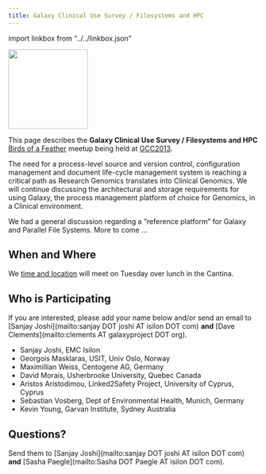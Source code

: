```yaml
---
title: Galaxy Clinical Use Survey / Filesystems and HPC
---
```

<slot name="/events/gcc2013/header" />



import linkbox from "../../linkbox.json"
<link-box :data="linkbox" />
<slot name="/events/gcc2013/bof/linkbox" />

<div class='left'><a href='/events/gcc2013/bof/'><img src="/images/logos/GCC2013BoFLogo.png" alt="" width="160" /></a></div>

This page describes the **Galaxy Clinical Use Survey / Filesystems and HPC** [Birds of a Feather](/events/gcc2013/bof/) meetup being held at [GCC2013](/events/gcc2013/).

The need for a process-level source and version control, configuration management and document life-cycle management system is reaching a critical path as Research Genomics translates into Clinical Genomics. We will continue discussing the architectural and storage requirements for using Galaxy, the process management platform of choice for Genomics, in a Clinical environment.

We had a general discussion regarding a “reference platform” for Galaxy and Parallel File Systems.  More to come ...

## When and Where

We [time and location](/events/gcc2013/bof/#bof-schedule) will meet on Tuesday over lunch in the Cantina.

## Who is Participating

If you are interested, please add your name below and/or send an email to [Sanjay Joshi](mailto:sanjay DOT joshi AT isilon DOT com) **and** [Dave Clements](mailto:clements AT galaxyproject DOT org).

* Sanjay Joshi, EMC Isilon
* Georgois Masklaras, USIT, Univ Oslo, Norway
* Maximillian Weiss, Centogene AG, Germany
* David Morais, Usherbrooke University, Quebec Canada
* Aristos Aristodimou, Linked2Safety Project, University of Cyprus, Cyprus
* Sebastian Vosberg, Dept of Environmental Health, Munich, Germany
* Kevin Young, Garvan Institute, Sydney Australia

## Questions?

Send them to [Sanjay Joshi](mailto:sanjay DOT joshi AT isilon DOT com) **and** [Sasha Paegle](mailto:Sasha DOT Paegle AT isilon DOT com).
